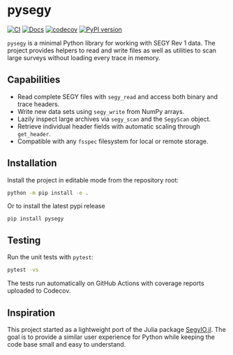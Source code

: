 # pysegy

[![CI](https://github.com/mloubout/pysegy/actions/workflows/main.yml/badge.svg)](https://github.com/mloubout/pysegy/actions/workflows/main.yml)
[![Docs](https://github.com/mloubout/pysegy/actions/workflows/docs.yml/badge.svg)](https://mloubout.github.io/pysegy)
[![codecov](https://codecov.io/gh/mloubout/pysegy/branch/master/graph/badge.svg)](https://codecov.io/gh/mloubout/pysegy)
[![PyPI version](https://badge.fury.io/py/pysegy.svg?icon=si%3Apython)](https://badge.fury.io/py/pysegy)

`pysegy` is a minimal Python library for working with SEGY Rev 1 data.  The
project provides helpers to read and write files as well as utilities to scan
large surveys without loading every trace in memory.

## Capabilities

- Read complete SEGY files with `segy_read` and access both binary and trace
  headers.
- Write new data sets using `segy_write` from NumPy arrays.
- Lazily inspect large archives via `segy_scan` and the `SegyScan` object.
- Retrieve individual header fields with automatic scaling through
  `get_header`.
- Compatible with any `fsspec` filesystem for local or remote storage.

## Installation

Install the project in editable mode from the repository root:

```bash
python -m pip install -e .
```

Or to install the latest pypi release

```
pip install pysegy
```

## Testing

Run the unit tests with `pytest`:

```bash
pytest -vs
```

The tests run automatically on GitHub Actions with coverage reports uploaded to Codecov.

## Inspiration

This project started as a lightweight port of the Julia package
[SegyIO.jl](https://github.com/slimgroup/SegyIO.jl).  The goal is to provide
a similar user experience for Python while keeping the code base small and
easy to understand.
